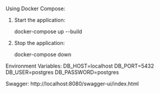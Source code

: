 Using Docker Compose:
1. Start the application:
   
   docker-compose up --build
   
3. Stop the application:
   
   docker-compose down

Environment Variables:
DB_HOST=localhost
DB_PORT=5432
DB_USER=postgres
DB_PASSWORD=postgres

Swagger:
http://localhost:8080/swagger-ui/index.html
